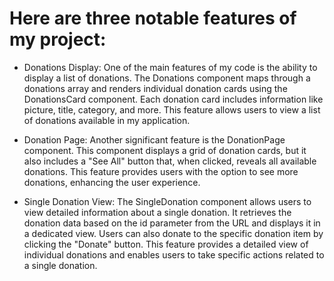 # Here are three notable features of my project:

- Donations Display: One of the main features of my code is the ability to display a list of donations. The Donations component maps through a donations array and renders individual donation cards using the DonationsCard component. Each donation card includes information like picture, title, category, and more. This feature allows users to view a list of donations available in my application.

- Donation Page: Another significant feature is the DonationPage component. This component displays a grid of donation cards, but it also includes a "See All" button that, when clicked, reveals all available donations. This feature provides users with the option to see more donations, enhancing the user experience.

- Single Donation View: The SingleDonation component allows users to view detailed information about a single donation. It retrieves the donation data based on the id parameter from the URL and displays it in a dedicated view. Users can also donate to the specific donation item by clicking the "Donate" button. This feature provides a detailed view of individual donations and enables users to take specific actions related to a single donation.
